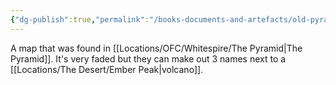 ```yaml
---
{"dg-publish":true,"permalink":"/books-documents-and-artefacts/old-pyramid-map/","tags":["Unimportant"],"updated":"2025-01-14T21:11:25.951+00:00"}
---
```


A map that was found in [[Locations/OFC/Whitespire/The Pyramid\|The Pyramid]]. It's very faded but they can make out 3 names next to a [[Locations/The Desert/Ember Peak\|volcano]]. 